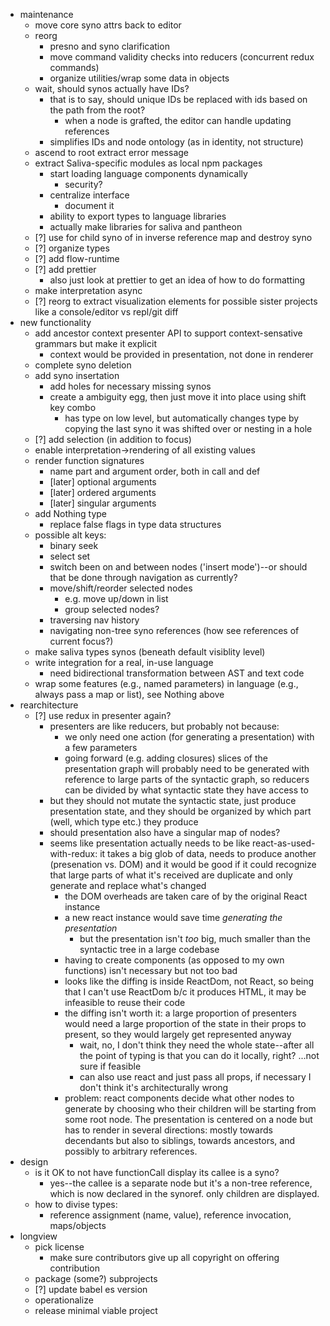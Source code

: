* maintenance
  * move core syno attrs back to editor
  * reorg
    * presno and syno clarification
    * move command validity checks into reducers (concurrent redux commands)
    * organize utilities/wrap some data in objects
  * wait, should synos actually have IDs?
    * that is to say, should unique IDs be replaced with ids based on the path from the root?
      * when a node is grafted, the editor can handle updating references
    * simplifies IDs and node ontology (as in identity, not structure)
  * ascend to root extract error message
  * extract Saliva-specific modules as local npm packages
    * start loading language components dynamically
      * security?
    * centralize interface
      * document it
    * ability to export types to language libraries
    * actually make libraries for saliva and pantheon
  * [?] use for child syno of in inverse reference map and destroy syno
  * [?] organize types
  * [?] add flow-runtime
  * [?] add prettier
    * also just look at prettier to get an idea of how to do formatting
  * make interpretation async
  * [?] reorg to extract visualization elements for possible sister projects like a console/editor vs repl/git diff
* new functionality
  * add ancestor context presenter API to support context-sensative grammars but make it explicit
    * context would be provided in presentation, not done in renderer
  * complete syno deletion
  * add syno insertation
    * add holes for necessary missing synos
    * create a ambiguity egg, then just move it into place using shift key combo
      * has type on low level, but automatically changes type by copying the last syno it was shifted over or nesting in a hole
  * [?] add selection (in addition to focus)
  * enable interpretation->rendering of all existing values
  * render function signatures
    * name part and argument order, both in call and def
    * [later] optional arguments
    * [later] ordered arguments
    * [later] singular arguments
  * add Nothing type
    * replace false flags in type data structures
  * possible alt keys:
    * binary seek
    * select set
    * switch been on and between nodes ('insert mode')--or should that be done through navigation as currently?
    * move/shift/reorder selected nodes
      * e.g. move up/down in list
      * group selected nodes?
    * traversing nav history
    * navigating non-tree syno references (how see references of current focus?)
  * make saliva types synos (beneath default visiblity level)
  * write integration for a real, in-use language
    * need bidirectional transformation between AST and text code
  * wrap some features (e.g., named parameters) in language (e.g., always pass a map or list), see Nothing above
* rearchitecture
  * [?] use redux in presenter again?
    * presenters are like reducers, but probably not because:
      * we only need one action (for generating a presentation) with a few parameters
      * going forward (e.g. adding closures) slices of the presentation graph will probably need to be generated with reference to large parts of the syntactic graph, so reducers can be divided by what syntactic state they have access to
    * but they should not mutate the syntactic state, just produce presentation state, and they should be organized by which part (well, which type etc.) they produce
    * should presentation also have a singular map of nodes?
    * seems like presentation actually needs to be like react-as-used-with-redux: it takes a big glob of data, needs to produce another (presenation vs. DOM) and it would be good if it could recognize that large parts of what it's received are duplicate and only generate and replace what's changed
      * the DOM overheads are taken care of by the original React instance
      * a new react instance would save time _generating the presentation_
        * but the presentation isn't _too_ big, much smaller than the syntactic tree in a large codebase
      * having to create components (as opposed to my own functions) isn't necessary but not too bad
      * looks like the diffing is inside ReactDom, not React, so being that I can't use ReactDom b/c it produces HTML, it may be infeasible to reuse their code
      * the diffing isn't worth it: a large proportion of presenters would need a large proportion of the state in their props to present, so they would largely get represented anyway
        * wait, no, I don't think they need the whole state--after all the point of typing is that you can do it locally, right? ...not sure if feasible
        * can also use react and just pass all props, if necessary I don't think it's architecturally wrong
      * problem: react components decide what other nodes to generate by choosing who their children will be starting from some root node. The presentation is centered on a node but has to render in several directions: mostly towards decendants but also to siblings, towards ancestors, and possibly to arbitrary references.
* design
  * is it OK to not have functionCall display its callee is a syno?
    * yes--the callee is a separate node but it's a non-tree reference, which is now declared in the synoref. only children are displayed.
  * how to divise types:
    * reference assignment (name, value), reference invocation, maps/objects
* longview
  * pick license
    * make sure contributors give up all copyright on offering contribution
  * package (some?) subprojects
  * [?] update babel es version
  * operationalize
  * release minimal viable project
